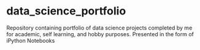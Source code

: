 # data_science_portfolio
Repository containing portfolio of data science projects completed by me for academic, self learning, and hobby purposes. Presented in the form of iPython Notebooks
